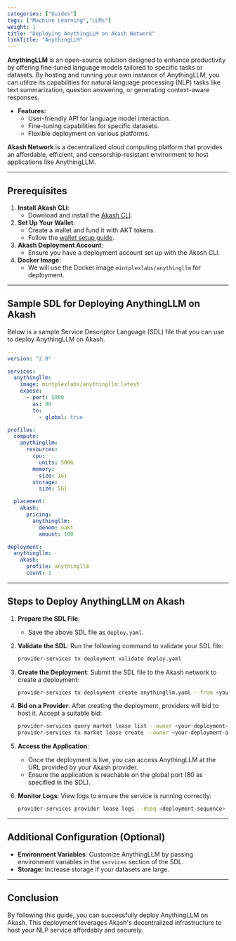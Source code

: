 ```yaml
---
categories: ["Guides"]
tags: ["Machine Learning","LLMs"]
weight: 1
title: "Deploying AnythingLLM on Akash Network"
linkTitle: "AnythingLLM"
---
```


**AnythingLLM** is an open-source solution designed to enhance productivity by offering fine-tuned language models tailored to specific tasks or datasets. By hosting and running your own instance of AnythingLLM, you can utilize its capabilities for natural language processing (NLP) tasks like text summarization, question answering, or generating context-aware responses.

- **Features:**
  - User-friendly API for language model interaction.
  - Fine-tuning capabilities for specific datasets.
  - Flexible deployment on various platforms.

**Akash Network** is a decentralized cloud computing platform that provides an affordable, efficient, and censorship-resistant environment to host applications like AnythingLLM.

---

## Prerequisites

1. **Install Akash CLI**:
   - Download and install the [Akash CLI](https://docs.akash.network/guides/install-cli).
2. **Set Up Your Wallet**:
   - Create a wallet and fund it with AKT tokens.
   - Follow the [wallet setup guide](https://docs.akash.network/guides/wallet-setup).
3. **Akash Deployment Account**:
   - Ensure you have a deployment account set up with the Akash CLI.
4. **Docker Image**:
   - We will use the Docker image `mintplexlabs/anythingllm` for deployment.

---

## Sample SDL for Deploying AnythingLLM on Akash

Below is a sample Service Descriptor Language (SDL) file that you can use to deploy AnythingLLM on Akash.

```yaml
---
version: "2.0"

services:
  anythingllm:
    image: mintplexlabs/anythingllm:latest
    expose:
      - port: 5000
        as: 80
        to:
          - global: true

profiles:
  compute:
    anythingllm:
      resources:
        cpu:
          units: 500m
        memory:
          size: 1Gi
        storage:
          size: 5Gi

  placement:
    akash:
      pricing:
        anythingllm: 
          denom: uakt
          amount: 100

deployment:
  anythingllm:
    akash:
      profile: anythingllm
      count: 1
```

---

## Steps to Deploy AnythingLLM on Akash

1. **Prepare the SDL File**:
   - Save the above SDL file as `deploy.yaml`.

2. **Validate the SDL**:
   Run the following command to validate your SDL file:
   ```bash
   provider-services tx deployment validate deploy.yaml
   ```

3. **Create the Deployment**:
   Submit the SDL file to the Akash network to create a deployment:
   ```bash
   provider-services tx deployment create anythingllm.yaml --from <your-wallet-name>
   ```

4. **Bid on a Provider**:
   After creating the deployment, providers will bid to host it. Accept a suitable bid:
   ```bash
   provider-services query market lease list --owner <your-deployment-address>
   provider-services tx market lease create --owner <your-deployment-address> --dseq <deployment-sequence> --gseq <group-sequence> --oseq <order-sequence> --from <your-wallet-name>
   ```

5. **Access the Application**:
   - Once the deployment is live, you can access AnythingLLM at the URL provided by your Akash provider.
   - Ensure the application is reachable on the global port (80 as specified in the SDL).

6. **Monitor Logs**:
   View logs to ensure the service is running correctly:
   ```bash
   provider-services provider lease logs --dseq <deployment-sequence> --gseq <group-sequence> --oseq <order-sequence>
   ```

---

## Additional Configuration (Optional)
- **Environment Variables**: Customize AnythingLLM by passing environment variables in the `services` section of the SDL.
- **Storage**: Increase storage if your datasets are large.

---

## Conclusion
By following this guide, you can successfully deploy AnythingLLM on Akash. This deployment leverages Akash's decentralized infrastructure to host your NLP service affordably and securely.
